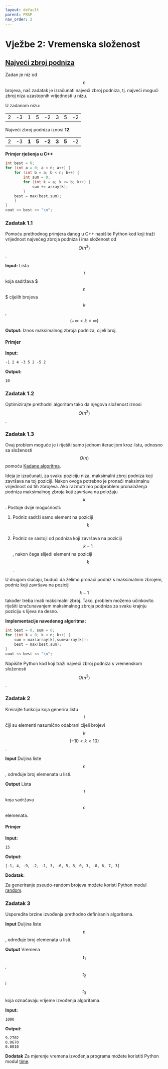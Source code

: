 ```yaml
---
layout: default
parent: PRSP
nav_order: 2
---
```



# Vježbe 2: Vremenska složenost

## [Najveći zbroj podniza](https://en.wikipedia.org/wiki/Maximum_subarray_problem)


Zadan je niz od $$n$$ brojeva, naš zadatak je izračunati najveći zbroj podniza, tj. najveći mogući zbroj niza uzastopnih vrijednosti u nizu.

U zadanom nizu:

|     |     |     |     |     |     |     |     |
| --- | --- | --- | --- | --- | --- | --- | --- |
| 2   | -3  | 1   | 5   | -2  | 3   | 5   | -2   |

Najveći zbroj podniza iznosi **12**.

|     |     |       |       |        |       |       |     |
| --- | --- | ----- | ----- | ------ | ----- | ----- | --- |
| 2   | -3  | **1** | **5** | **-2** | **3** | **5** | -2  |



**Primjer rješenja u C++**
```cpp
int best = 0;
for (int a = 0; a < n; a++) {
	for (int b = a; b < n; b++) {
		int sum = 0;
		for (int k = a; k <= b; k++) {
			sum += array[k];
		}
	best = max(best,sum);
	}
}
cout << best << "\n";
```

### Zadatak 1.1

Pomoću prethodnog primjera danog u C++ napišite Python kod koji traži vrijednost najvećeg zbroja podniza i ima složenost od $$O(n^3)$$.

**Input:**
Lista $$l$$ koja sadržava $$$n$$$ cijelih brojeva $$k$$, $$( -\infty < k < \infty)$$

**Output:**
Iznos maksimalnog zbroja podniza, cijeli broj.

#### Primjer

**Input:**
```
-1 2 4 -3 5 2 -5 2
```

**Output:**
```
10
```

### Zadatak 1.2

Optimizirajte prethodni algoritam tako da njegova složenost iznosi $$O(n^2)$$.


### Zadatak 1.3

Ovaj problem moguće je i riješiti samo jednom iteracijom kroz listu, odnosno sa složenosti $$O(n)$$ pomoću [Kadane algoritma](https://en.wikipedia.org/wiki/Joseph_Born_Kadane).

Ideja je izračunati, za svaku poziciju niza, maksimalni zbroj podniza koji završava na toj poziciji. Nakon ovoga potrebno je pronaći maksimalnu vrijednost od tih zbrojeva. Ako razmotrimo podproblem pronalaženja podniza maksimalnog zbroja koji završava na položaju $$k$$. Postoje dvije mogućnosti:
1. Podniz sadrži samo element na poziciji $$k$$.
2. Podniz se sastoji od podniza koji završava na poziciji $$k-1$$, nakon čega slijedi
element na poziciji $$k$$.

U drugom slučaju, budući da želimo pronaći podniz s maksimalnim zbrojem, podniz koji završava na poziciji $$k-1$$ također treba imati maksimalni zbroj. Tako, problem možemo učinkovito riješiti izračunavanjem maksimalnog zbroja podniza za svaku krajnju poziciju s lijeva na desno.

**Implementacije navedenog algoritma:**

```cpp
int best = 0, sum = 0;
for (int k = 0; k < n; k++) {
	sum = max(array[k],sum+array[k]);
	best = max(best,sum);
}
cout << best << "\n";
```

Napišite Python kod koji traži najveći zbroj podniza s vremenskom složenosti $$O(n^2)$$.

### Zadatak 2

Kreirajte funkciju koja generira listu $$l$$ čiji su elementi nasumično odabrani cijeli brojevi $$k$$ $$( - 10 < k < 10)$$.



**Input**
Duljina liste $$n$$, određuje broj elemenata u listi.

**Output**
Lista $$l$$ koja sadržava $$n$$ elemenata.

#### Primjer

**Input:**
```
15
```

**Output:**
```
[-1, 4, -9, -2, -1, 3, -6, 5, 8, 0, 3, -8, 6, 7, 3]
```

**Dodatak:**

Za generiranje pseudo-random brojeva možete koristi Python modul [random](https://docs.python.org/3/library/random.html).

### Zadatak 3

Usporedite brzine izvođenja prethodno definiranih algoritama.

**Input**
Duljina liste $$n$$, određuje broj elemenata u listi.

**Output**
Vremena $$t_1$$, $$t_2$$ i $$t_3$$ koja označavaju vrijeme izvođenja algoritama.

**Input:**
```
1000
```

**Output:**
```
9.2702
0.0670
0.0010
```

**Dodatak**
Za mjerenje vremena izvođenja programa možete koristiti Python modul [time](https://docs.python.org/3/library/time.html).